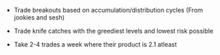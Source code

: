 * Trade breakouts based on accumulation/distribution cycles (From jookies and sesh)

* Trade knife catches with the greediest levels and lowest risk possible

* Take 2-4 trades a week where their product is 2.1 atleast